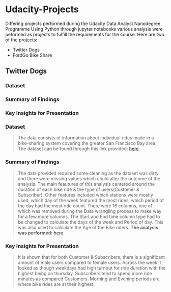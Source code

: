 # Udacity-Projects
Differing projects performed during the Udacity Data Analyst Nanodegree Programme
Using Python through jupyter notebooks various analysis were peformed as projects to fulfill the requirements for the course.
Here are two of the projects:
- Twitter Dogs
- FordGo Bike Share 

## Twitter Dogs
### Dataset
### Summary of Findings
### Key Insights for Presentation


### Dataset
> The data consists of information about individual rides made in a bike-sharing system covering the greater San Francisco Bay area. The dataset can be found through this link provided: 
[here](https://video.udacity-data.com/topher/2020/October/5f91cf38_201902-fordgobike-tripdata/201902-fordgobike-tripdata.csv)


### Summary of Findings
> The data provided required some cleaning as the dataset was dirty and there were missing values which could alter the outcome of the analysis. The main feautures of this analysis centered around the duration of each bike ride & the type of users(Customer & Subscriber). Other features included which stations were mostly used, which day of the week featured the most rides, which period of the day had the most ride count.
There were 16 columns, one of which was removed during the Data wrangling process to make way for a few more columns. The Start and End time column type had to be changed to calculate the days of the week and Period of day. This was also used to calculate the Age of the Bike riders. **The analysis was performed:** [here](https://github.com/mr-williams/Udacity-Projects/blob/main/twitter%20dogs/wrangle_act.ipynb)



### Key Insights for Presentation
> It is shown that for both Customer & Subscribers, there is a significant amount of male users compared to female users.
 Across the week it looked as though weekdays had high turnout for ride duration with the highest being on thursday.
 Subscribers tend to spend more ride minutes as compared Customers.
 Morning and Evening periods are where bike rides are at their highest.
